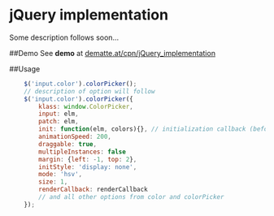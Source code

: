 
# jQuery implementation

Some description follows soon...

##Demo
See **demo** at [dematte.at/cpn/jQuery_implementation](http://dematte.at/cpn/jQuery_implementation)

##Usage

```javascript
    $('input.color').colorPicker();
    // description of option will follow
    $('input.color').colorPicker({
        klass: window.ColorPicker,
        input: elm,
        patch: elm,
        init: function(elm, colors){}, // initialization callback (before colorPicker gets initialized though)
        animationSpeed: 200,
        draggable: true,
        multipleInstances: false
        margin: {left: -1, top: 2},
        initStyle: 'display: none',
        mode: 'hsv',
        size: 1,
        renderCallback: renderCallback
        // and all other options from color and colorPicker
    });
```